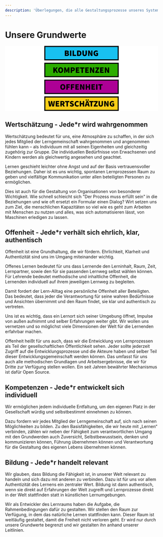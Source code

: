 ```yaml
---
description: 'Überlegungen, die alle Gestaltungsprozesse unseres Systems betreffen.'
---
```


# Unsere Grundwerte

![Die wichtigsten Grunds&#xE4;tze unserer Arbeit](../.gitbook/assets/values.png)

## Wertschätzung - Jede\*r wird wahrgenommen

Wertschätzung bedeutet für uns, eine Atmosphäre zu schaffen, in der sich jedes Mitglied der Lerngemeinschaft wahrgenommen und angenommen fühlen kann – als Individuum mit all seinen Eigenheiten und gleichzeitig zugehörig zur Gruppe. Die individuellen Bedürfnisse von Erwachsenen und Kindern werden als gleichwertig angesehen und geachtet.

Lernen geschieht leichter ohne Angst und auf der Basis vertrauensvoller Beziehungen. Daher ist es uns wichtig, spontanen Lernprozessen Raum zu geben und vielfältige Kommunikation unter allen beteiligten Personen zu ermöglichen.

Dies ist auch für die Gestaltung von Organisationen von besonderer Wichtigkeit. Wie schnell schleicht sich "Der Prozess muss erfüllt sein" in die Beziehungen und wie oft ersetzt ein Formular einen Dialog? Wirt setzen uns zum Ziel, die menschlichen Kapazitäten so viel wie es geht zum Arbeiten mit Menschen zu nutzen und alles, was sich automatisieren lässt, von Maschinen erledigen zu lassen.

## Offenheit - Jede\*r verhält sich ehrlich, klar, authentisch

Offenheit ist eine Grundhaltung, die wir fördern. Ehrlichkeit, Klarheit und Authentizität sind uns im Umgang miteinander wichtig.

Offenes Lernen bedeutet für uns dass Lernende den Lerninhalt, Raum, Zeit, Lernpartner, sowie den für sie passenden Lernweg selbst wählen können. Für Lehrende bedeutet methodische und inhaltliche Offenheit, die Lernenden individuell auf ihrem jeweiligen Lernweg zu begleiten.

Damit fordert der Lern-Alltag eine persönliche Offenheit aller Beteiligten. Das bedeutet, dass jeder die Verantwortung für seine wahren Bedürfnisse und Ansichten übernimmt und den Raum findet, sie klar und authentisch zu vertreten.

Uns ist es wichtig, dass ein Lernort sich seiner Umgebung öffnet, Impulse von außen aufnimmt und selber Erfahrungen weiter gibt. Wir wollen uns vernetzen und so möglichst viele Dimensionen der Welt für die Lernenden erfahrbar machen.

Offenheit heißt für uns auch, dass wir die Entwicklung von Lernprozessen als Teil der gesellschaftlichen Öffentlichkeit sehen. Jeder sollte jederzeit Zugriff auf die Entwicklungsprozesse und die Akteure haben und selber Teil dieser Entwicklungsgemeinschaft werden können. Das umfasst für uns auch alle methodischen Grundlagen und Arbeitsergebnisse, die wir für Dritte zur Verfügung stellen wollen. Ein seit Jahren bewährter Mechanismus ist dafür Open Source.

## Kompetenzen - Jede\*r entwickelt sich individuell

Wir ermöglichen jedem individuelle Entfaltung, um den eigenen Platz in der Gesellschaft würdig und selbstbestimmt einnehmen zu können.

Dazu fordern wir jedes Mitglied der Lerngemeinschaft auf, sich nach seinen Möglichkeiten zu bilden. Zu den Basisfähigkeiten, die wir heute mit „Lernen“ verbinden, zählen wir neben der Fähigkeit zum verantwortlichen Umgang mit den Grundwerden auch Zuversicht, Selbstbewusstsein, denken und kommunizieren können, Führung übernehmen können und Verantwortung für die Gestaltung des eigenen Lebens übernehmen können.

## Bildung - Jede\*r handelt relevant

Wir glauben, dass Bildung die Fähigkeit ist, in unserer Welt relevant zu handeln und sich dazu mit anderen zu verbinden. Dazu ist für uns vor allem Authentizität des Lernens ein zentraler Wert. Bildung ist dann authentisch, wenn sie direkt auf Erfahrungen der Welt zugreift und Lernprozesse direkt in der Welt stattfinden statt in künstlichen Lernumgebungen.

Wir als Entwickler des Lernraums haben die Aufgabe, die Rahmenbedingungen dafür zu gestalten. Wir stellen den Raum zur Verfügung, in dem das natürliche Lernen stattfinden kann. Dieser Raum ist weitläufig gestaltet, damit die Freiheit nicht verloren geht. Er wird nur durch unsere Grundwerte begrenzt und wir gestalten ihn anhand unserer Leitlinien.

